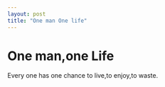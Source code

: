 ```yaml
---
layout: post
title: "One man One life"
---
```



# One man,one Life

Every one has one chance to live,to enjoy,to waste.
